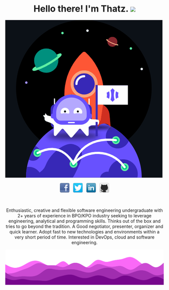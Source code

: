 <h1 align="center">Hello there! I'm Thatz. <img src="https://raw.githubusercontent.com/MartinHeinz/MartinHeinz/master/wave.gif" width="30px"></h1>

![image](animation_500_kpc1f5r2.gif)


<p align='center'>
<a href="https://www.facebook.com/danu.thathsarana.de"><img height="30" src="facebook-32x32.png"></a>&nbsp;&nbsp;
<a href="https://twitter.com/FfutryD"><img height="30" src="twitter-32x32.png"></a>&nbsp;&nbsp;
<a href="https://www.linkedin.com/in/thathsaranaweerakoon"><img height="30" src="linkedin-32x32.png"></a>&nbsp;&nbsp;
<a href="https://github.com/thatz98"><img height="30" src="github-32x32.png"></a>
</p>
<br>
<p align='center'>
Enthusiastic, creative and flexible software engineering undergraduate with 2+ years of experience in BPO/KPO industry seeking to leverage engineering, analytical and programming skills. Thinks out of the box and tries to go beyond the tradition. A Good negotiator, presenter, organizer and quick learner. Adopt fast to new technologies and environments within a very short period of time. Interested in DevOps, cloud and software engineering.
</p>

<img src="waves hikk.svg">
<!--
**thatz98/thatz98** is a ✨ _special_ ✨ repository because its `README.md` (this file) appears on your GitHub profile.

Here are some ideas to get you started:

- 🔭 I’m currently working on ...
- 🌱 I’m currently learning ...
- 👯 I’m looking to collaborate on ...
- 🤔 I’m looking for help with ...
- 💬 Ask me about ...
- 📫 How to reach me: ...
- 😄 Pronouns: ...
- ⚡ Fun fact: ...
-->
